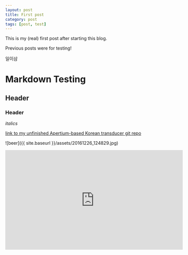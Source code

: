 ```yaml
---
layout: post
title: First post
category: post
tags: [post, test]
---
```


This is my (real) first post after starting this blog.

Previous posts were for testing!

일이삼

# Markdown Testing  
## Header 
### Header

*italics*

[link to my unfinished Apertium-based Korean transducer git repo](https://github.com/mindoj/kor-transducer)


![beer]({{ site.baseurl }}/assets/20161226_124829.jpg)

<iframe width="560" height="315" src="https://www.youtube.com/embed/nv0peny62q4" frameborder="0" allowfullscreen></iframe>
